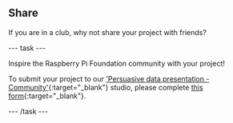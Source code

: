 ## Share

If you are in a club, why not share your project with friends?

--- task ---

Inspire the Raspberry Pi Foundation community with your project!

To submit your project to our ['Persuasive data presentation - Community'](https://wke.lt/w/s/Pmjl0o){:target="_blank"} studio, please complete [this form](https://form.raspberrypi.org/f/community-project-submissions){:target="_blank"}.

--- /task ---
